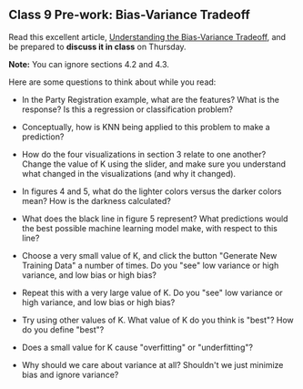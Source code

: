 ## Class 9 Pre-work: Bias-Variance Tradeoff

Read this excellent article, [Understanding the Bias-Variance Tradeoff](http://scott.fortmann-roe.com/docs/BiasVariance.html), and be prepared to **discuss it in class** on Thursday.

**Note:** You can ignore sections 4.2 and 4.3.

Here are some questions to think about while you read:
* In the Party Registration example, what are the features? What is the response? Is this a regression or classification problem?
   

* Conceptually, how is KNN being applied to this problem to make a prediction?
   

* How do the four visualizations in section 3 relate to one another? Change the value of K using the slider, and make sure you understand what changed in the visualizations (and why it changed).


* In figures 4 and 5, what do the lighter colors versus the darker colors mean? How is the darkness calculated?


* What does the black line in figure 5 represent? What predictions would the best possible machine learning model make, with respect to this line?
  

* Choose a very small value of K, and click the button "Generate New Training Data" a number of times. Do you "see" low variance or high variance, and low bias or high bias?


* Repeat this with a very large value of K. Do you "see" low variance or high variance, and low bias or high bias?


* Try using other values of K. What value of K do you think is "best"? How do you define "best"?


* Does a small value for K cause "overfitting" or "underfitting"?


* Why should we care about variance at all? Shouldn't we just minimize bias and ignore variance?

